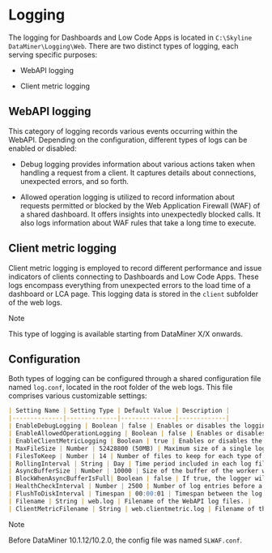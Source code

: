 # Logging

The logging for Dashboards and Low Code Apps is located in `C:\Skyline DataMiner\Logging\Web`. There are two distinct types of logging, each serving specific purposes:

- WebAPI logging

- Client metric logging

## WebAPI logging

This category of logging records various events occurring within the WebAPI. Depending on the configuration, different types of logs can be enabled or disabled:

- Debug logging provides information about various actions taken when handling a request from a client. It captures details about connections, unexpected errors, and so forth.

- Allowed operation logging is utilized to record information about requests permitted or blocked by the Web Application Firewall (WAF) of a shared dashboard. It offers insights into unexpectedly blocked calls. It also logs information about WAF rules that take a long time to execute.

## Client metric logging

Client metric logging is employed to record different performance and issue indicators of clients connecting to Dashboards and Low Code Apps. These logs encompass everything from unexpected errors to the load time of a dashboard or LCA page. This logging data is stored in the `client` subfolder of the web logs.

> [!NOTE]
> This type of logging is available starting from DataMiner X/X onwards.

## Configuration

Both types of logging can be configured through a shared configuration file named `log.conf`, located in the root folder of the web logs. This file comprises various customizable settings:

```md
| Setting Name | Setting Type | Default Value | Description |
|--------------|--------------|---------------|-------------|
| EnableDebugLogging | Boolean | false | Enables or disables the logging of debug information. |
| EnableAllowedOperationLogging | Boolean | false | Enables or disables the logging of WAF information. |
| EnableClientMetricLogging | Boolean | true | Enables or disables the logging of client metrics. |
| MaxFileSize | Number | 52428800 (50MB) | Maximum size of a single log file. |
| FilesToKeep | Number | 14 | Number of files to keep for each type of log. |
| RollingInterval | String | Day | Time period included in each log file. |
| AsyncBufferSize | Number | 10000 | Size of the buffer of the worker writing the log file to disk. |
| BlockWhenAsyncBufferIsFull| Boolean | false | If true, the logger will wait until there is room in the buffer; otherwise, log entries will be dropped when the buffer is full. |
| HealthCheckInterval | Number | 2500 | Number of log entries before a health check of the logger is performed. |
| FlushToDiskInterval | Timespan | 00:00:01 | Timespan between the log being written to memory and the result being flushed to disk. |
| Filename | String | web.log | Filename of the WebAPI log files. |
| ClientMetricFilename | String | web.clientmetric.log | Filename of the client metric log files. |
```

> [!NOTE]
> Before DataMiner 10.1.12/10.2.0, the config file was named `SLWAF.conf`.